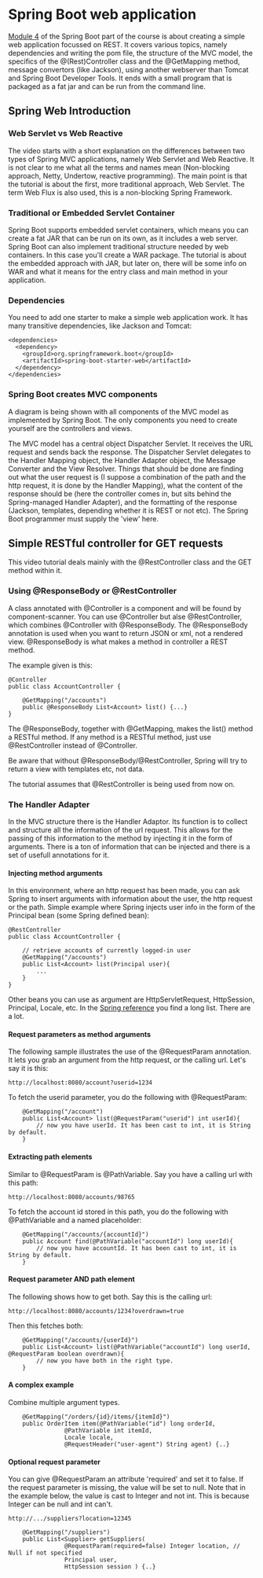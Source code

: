 # Spring Boot web application

[Module 4](https://spring.academy/courses/spring-boot/lessons/spring-boot-web-app-intro) of the Spring Boot part of the course is about creating a simple web application focussed on REST. It covers various topics, namely dependencies and writing the pom file, the structure of the MVC model, the specifics of the @(Rest)Controller class and the @GetMapping method, message convertors (like Jackson), using another webserver than Tomcat and Spring Boot Developer Tools. It ends with a small program that is packaged as a fat jar and can be run from the command line.

## Spring Web Introduction

### Web Servlet vs Web Reactive

The video starts with a short explanation on the differences between two types of Spring MVC applications, namely Web Servlet and Web Reactive. It is not clear to me what all the terms and names mean (Non-blocking approach, Netty, Undertow, reactive programming). The main point is that the tutorial is about the first, more traditional approach, Web Servlet. The term Web Flux is also used, this is a non-blocking Spring Framework.

### Traditional or Embedded Servlet Container

Spring Boot supports embedded servlet containers, which means you can create a fat JAR that can be run on its own, as it includes a web server. Spring Boot can also implement traditional structure needed by web containers. In this case you'll create a WAR package. The tutorial is about the embedded approach with JAR, but later on, there will be some info on WAR and what it means for the entry class and main method in your application.

### Dependencies

You need to add one starter to make a simple web application work. It has many transitive dependencies, like Jackson and Tomcat:

```
<dependencies>
  <dependency>
    <groupId>org.springframework.boot</groupId>
    <artifactId>spring-boot-starter-web</artifactId>
  </dependency>
</dependencies>
```

### Spring Boot creates MVC components

A diagram is being shown with all components of the MVC model as implemented by Spring Boot. The only components you need to create yourself are the controllers and views. 

The MVC model has a central object Dispatcher Servlet. It receives the URL request and sends back the response. The Dispatcher Servlet delegates to the Handler Mapping object, the Handler Adapter object, the Message Converter and the View Resolver. Things that should be done are finding out what the user request is (I suppose a combination of the path and the http request, it is done by the Handler Mapping), what the content of the response should be (here the controller comes in, but sits behind the Spring-managed Handler Adapter), and the formatting of the response (Jackson, templates, depending whether it is REST or not etc). The Spring Boot programmer must supply the 'view' here.

## Simple RESTful controller for GET requests

This video tutorial deals mainly with the @RestController class and the GET method within it.

### Using @ResponseBody or @RestController

A class annotated with @Controller is a component and will be found by component-scanner. You can use @Controller but alse @RestController, which combines @Controller with @ResponseBody. The @ResponseBody annotation is used when you want to return JSON or xml, not a rendered view. @ResponseBody is what makes a method in controller a REST method.

The example given is this:

```
@Controller
public class AccountController {

	@GetMapping("/accounts")
	public @ResponseBody List<Account> list() {...}
}
```

The @ResponseBody, together with @GetMapping, makes the list() method a RESTful method. If any method is a RESTful method, just use @RestController instead of @Controller.

Be aware that without @ResponseBody/@RestController, Spring will try to return a view with templates etc, not data.

The tutorial assumes that @RestController is being used from now on.

### The Handler Adapter

In the MVC structure there is the Handler Adaptor. Its function is to collect and structure all the information of the url request. This allows for the passing of this information to the method by injecting it in the form of arguments. There is a ton of information that can be injected and there is a set of usefull annotations for it. 

#### Injecting method arguments

In this environment, where an http request has been made, you can ask Spring to insert arguments with information about the user, the http request or the path. Simple example where Spring injects user info in the form of the Principal bean (some Spring defined bean):

```
@RestController
public class AccountController {

	// retrieve accounts of currently logged-in user
	@GetMapping("/accounts")
	public List<Account> list(Principal user){
		...
	}
}
```

Other beans you can use as argument are HttpServletRequest, HttpSession, Principal, Locale, etc. In the [Spring reference](https://docs.spring.io/spring-framework/reference/web/webmvc/mvc-controller/ann-methods/arguments.html) you find a long list. There are a lot.

#### Request parameters as method arguments

The following sample illustrates the use of the @RequestParam annotation. It lets you grab an argument from the http request, or the calling url. Let's say it is this:

```
http://localhost:8080/account?userid=1234
```

To fetch the userid parameter, you do the following with @RequestParam:

```
 	@GetMapping("/account")
	public List<Account> list(@RequestParam("userid") int userId){
		// now you have userId. It has been cast to int, it is String by default.
	}
```

#### Extracting path elements

Similar to @RequestParam is @PathVariable. Say you have a calling url with this path:

```
http://localhost:8080/accounts/98765
```

To fetch the account id stored in this path, you do the following with @PathVariable and a named placeholder:

```
 	@GetMapping("/accounts/{accountId}")
	public Account find(@PathVariable("accountId") long userId){
		// now you have accountId. It has been cast to int, it is String by default.
	}
```

#### Request parameter AND path element

The following shows how to get both. Say this is the calling url:

```
http://localhost:8080/accounts/1234?overdrawn=true
```

Then this fetches both:

```
 	@GetMapping("/accounts/{userId}")
	public List<Account> list(@PathVariable("accountId") long userId, @RequestParam boolean overdrawn){
		// now you have both in the right type.
	}
```

#### A complex example

Combine multiple argument types.

```
	@GetMapping("/orders/{id}/items/{itemId}")
	public OrderItem item(@PathVariable("id") long orderId,
				@PathVariable int itemId,
				Locale locale,
				@RequestHeader("user-agent") String agent) {..}
```

#### Optional request parameter

You can give @RequestParam an attribute 'required' and set it to false. If the request parameter is missing, the value will be set to null. Note that in the example below, the value is cast to Integer and not int. This is because Integer can be null and int can't.

```
http://.../suppliers?location=12345
```

```
	@GetMapping("/suppliers")
	public List<Supplier> getSuppliers(
				@RequestParam(required=false) Integer location, // Null if not specified
				Principal user,
				HttpSession session ) {..}
```

##















